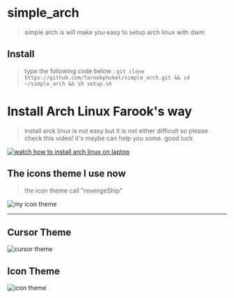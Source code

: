 # simple_arch
> simple arch is will make you easy to setup arch linux with dwm 






## Install 

> type the following code below : 
> `git clone https://github.com/farookphuket/simple_arch.git && cd ~/simple_arch && sh setup.sh`



# Install Arch Linux Farook's way
> install arck linux is not easy but it is not either difficult so please 
> check this video! it's maybe can help you some.
> good luck


[![watch how to install arch linux on laptop](http://img.youtube.com/vi/yD3ub-qQGZY/0.jpg)](http://www.youtube.com/watch?v=yD3ub-qQGZY "")



## The icons theme I use now

> the icon theme call "revengeShip"


[regen_blue]:https://i.ibb.co/sRnBBTS/2021-04-28-icons.png

![my icon theme][regen_blue]


---

[cursor_theme]:https://i.ibb.co/J581Fxb/Cursor-themes.png

[icon_theme]:https://i.ibb.co/zGRGnJm/Cursor-themes-1.png


## Cursor Theme


![cursor theme][cursor_theme]




## Icon Theme

![icon theme][icon_theme]
